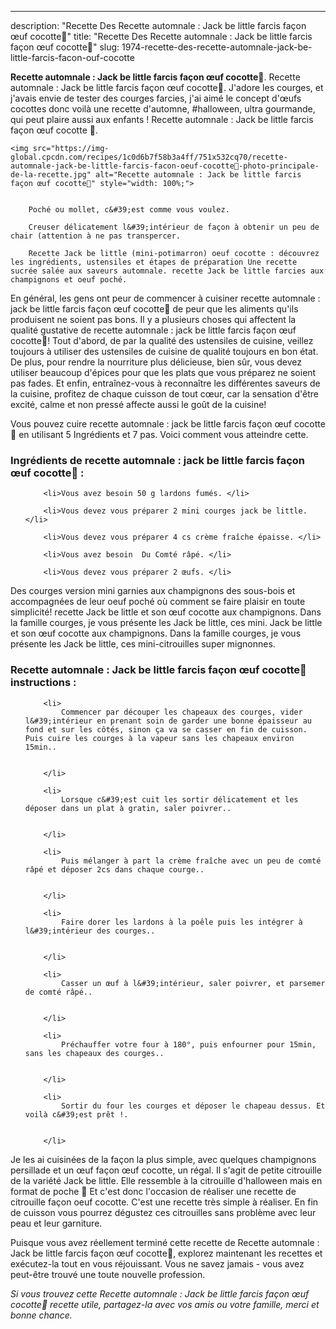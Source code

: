 ---
description: "Recette Des Recette automnale : Jack be little farcis façon œuf cocotte🎃"
title: "Recette Des Recette automnale : Jack be little farcis façon œuf cocotte🎃"
slug: 1974-recette-des-recette-automnale-jack-be-little-farcis-facon-ouf-cocotte

<p>
	<strong>Recette automnale : Jack be little farcis façon œuf cocotte🎃</strong>. 
	Recette automnale : Jack be little farcis façon œuf cocotte🎃. J&#39;adore les courges, et j&#39;avais envie de tester des courges farcies, j&#39;ai aimé le concept d&#39;œufs cocottes donc voilà une recette d&#39;automne, #halloween, ultra gourmande, qui peut plaire aussi aux enfants ! Recette automnale : Jack be little farcis façon œuf cocotte 🎃.
</p>
<p>
	
	<img src="https://img-global.cpcdn.com/recipes/1c0d6b7f58b3a4ff/751x532cq70/recette-automnale-jack-be-little-farcis-facon-oeuf-cocotte🎃-photo-principale-de-la-recette.jpg" alt="Recette automnale : Jack be little farcis façon œuf cocotte🎃" style="width: 100%;">
	
	
		Poché ou mollet, c&#39;est comme vous voulez.
	
		Creuser délicatement l&#39;intérieur de façon à obtenir un peu de chair (attention à ne pas transpercer.
	
		Recette Jack be little (mini-potimarron) oeuf cocotte : découvrez les ingrédients, ustensiles et étapes de préparation Une recette sucrée salée aux saveurs automnale. recette Jack be little farcies aux champignons et oeuf poché.
	
</p>

En général, les gens ont peur de commencer à cuisiner recette automnale : jack be little farcis façon œuf cocotte🎃 de peur que les aliments qu'ils produisent ne soient pas bons. Il y a plusieurs choses qui affectent la qualité gustative de recette automnale : jack be little farcis façon œuf cocotte🎃! Tout d'abord, de par la qualité des ustensiles de cuisine, veillez toujours à utiliser des ustensiles de cuisine de qualité toujours en bon état. De plus, pour rendre la nourriture plus délicieuse, bien sûr, vous devez utiliser beaucoup d'épices pour que les plats que vous préparez ne soient pas fades. Et enfin, entraînez-vous à reconnaître les différentes saveurs de la cuisine, profitez de chaque cuisson de tout cœur, car la sensation d'être excité, calme et non pressé affecte aussi le goût de la cuisine!

<!--inarticleads1-->

Vous pouvez cuire recette automnale : jack be little farcis façon œuf cocotte🎃 en utilisant 5 Ingrédients et 7 pas. Voici comment vous atteindre cette.

<h3>Ingrédients de recette automnale : jack be little farcis façon œuf cocotte🎃 :</h3>

<ol>
	
		<li>Vous avez besoin 50 g lardons fumés. </li>
	
		<li>Vous devez vous préparer 2 mini courges jack be little. </li>
	
		<li>Vous devez vous préparer 4 cs crème fraîche épaisse. </li>
	
		<li>Vous avez besoin  Du Comté râpé. </li>
	
		<li>Vous devez vous préparer 2 œufs. </li>
	
</ol>

Des courges version mini garnies aux champignons des sous-bois et accompagnées de leur oeuf poché où comment se faire plaisir en toute simplicité! recette Jack be little et son œuf cocotte aux champignons. Dans la famille courges, je vous présente les Jack be little, ces mini. Jack be little et son œuf cocotte aux champignons. Dans la famille courges, je vous présente les Jack be little, ces mini-citrouilles super mignonnes. 

<!--inarticleads2-->

<h3>Recette automnale : Jack be little farcis façon œuf cocotte🎃 instructions :</h3>

<ol>
	
		<li>
			Commencer par découper les chapeaux des courges, vider l&#39;intérieur en prenant soin de garder une bonne épaisseur au fond et sur les côtés, sinon ça va se casser en fin de cuisson. Puis cuire les courges à la vapeur sans les chapeaux environ 15min..
			
			
		</li>
	
		<li>
			Lorsque c&#39;est cuit les sortir délicatement et les déposer dans un plat à gratin, saler poivrer..
			
			
		</li>
	
		<li>
			Puis mélanger à part la crème fraîche avec un peu de comté râpé et déposer 2cs dans chaque courge..
			
			
		</li>
	
		<li>
			Faire dorer les lardons à la poêle puis les intégrer à l&#39;intérieur des courges..
			
			
		</li>
	
		<li>
			Casser un œuf à l&#39;intérieur, saler poivrer, et parsemer de comté râpé..
			
			
		</li>
	
		<li>
			Préchauffer votre four à 180°, puis enfourner pour 15min, sans les chapeaux des courges..
			
			
		</li>
	
		<li>
			Sortir du four les courges et déposer le chapeau dessus. Et voilà c&#39;est prêt !.
			
			
		</li>
	
</ol>

Je les ai cuisinées de la façon la plus simple, avec quelques champignons persillade et un œuf façon œuf cocotte, un régal. Il s&#39;agit de petite citrouille de la variété Jack be little. Elle ressemble à la citrouille d&#39;halloween mais en format de poche 🙂 Et c&#39;est donc l&#39;occasion de réaliser une recette de citrouille façon oeuf cocotte. C&#39;est une recette très simple à réaliser. En fin de cuisson vous pourrez dégustez ces citrouilles sans problème avec leur peau et leur garniture. 

<!--inarticleads1-->

<p>
Puisque vous avez réellement terminé cette recette de Recette automnale : Jack be little farcis façon œuf cocotte🎃, explorez maintenant les recettes et exécutez-la tout en vous réjouissant. Vous ne savez jamais - vous avez peut-être trouvé une toute nouvelle profession.
</p>

<p>
<i>Si vous trouvez cette Recette automnale : Jack be little farcis façon œuf cocotte🎃 recette utile, partagez-la avec vos amis ou votre famille, merci et bonne chance.</i>
</p>

